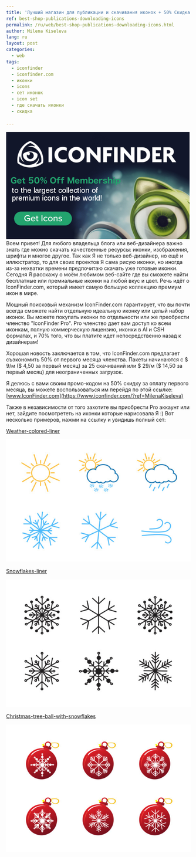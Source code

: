 ```yaml
---
title: 'Лучший магазин для публикации и скачивания иконок + 50% Скидка'
ref: best-shop-publications-downloading-icons
permalink: /ru/web/best-shop-publications-downloading-icons.html
author: Milena Kiseleva
lang: ru
layout: post
categories:
  - web
tags:
  - iconfinder
  - iconfinder.com
  - иконки
  - icons
  - сет иконок
  - icon set
  - где скачать иконки
  - скидка

---
```


![thumb](/images/milena/iconfinder-banner.jpg)
Всем привет! Для любого владельца блога или веб-дизайнера важно знать где можно скачать качественные ресурсы: иконки, изображения, шрифты и многое другое. Так как Я не только веб-дизайнер, но ещё и иллюстратор, то для своих проектов Я сама рисую иконки, но иногда из-за нехватки времени предпочитаю скачать уже готовые иконки. Сегодня Я расскажу о моём любимом веб-сайте где вы сможете найти бесплатные или премиальные иконки на любой вкус и цвет. Речь идёт о IconFinder.com, который имеет самую большую коллекцию премиум икон в мире.

Мощный поисковый механизм IconFinder.com гарантирует, что вы почти всегда сможете найти отдельную идеальную иконку или целый набор иконок. Вы можете покупать иконки по отдельности или же преобрести членство "IconFinder Pro". Pro членство дает вам доступ ко всем иконкам, полную коммерческую лицензию, иконки в AI и CSH форматах, и 70% того, что вы платите идет непосредственно назад к дизайнерам!

Хорошая новость заключается в том, что IconFinder.com предлагает съэкономить 50% от первого месяца членства. Пакеты начинаются с $ 9/м ($ 4,50 за первый месяц) за 25 скачиваний или $ 29/м ($ 14,50 за первый месяц) для неограниченных загрузок. 

Я делюсь с вами своим промо-кодом на 50% скидку за оплату первого месяца, вы можете воспользоваться им перейдя по этой ссылке: [www.IconFinder.com](https://www.iconfinder.com/?ref=MilenaKiseleva)

Также в независимости от того захотите вы приобрести Pro аккаунт или нет, зайдите посмотрететь на иконки которые нарисовала Я :)
Вот несколько примеров, нажми на ссылку и увидишь полный сет:

[Weather-colored-liner](https://www.iconfinder.com/iconsets/weather-colored-liner?ref=MilenaKiseleva)

![](/images/milena/weather-colored-liner-1.jpg)

[Snowflakes-liner](https://www.iconfinder.com/iconsets/snowflakes-liner?ref=MilenaKiseleva)

![](/images/milena/snowflakes-liner-2.jpg)

[Christmas-tree-ball-with-snowflakes](https://www.iconfinder.com/iconsets/christmas-tree-ball-with-snowflakes?ref=MilenaKiseleva)

![](/images/milena/christmas-tree-ball-with-snowflakes-3.jpg)